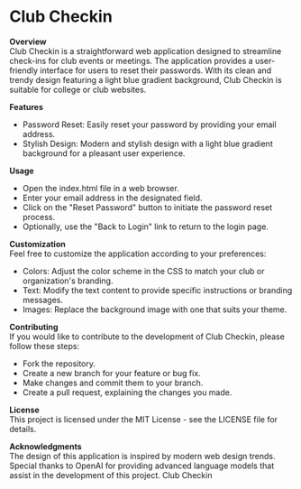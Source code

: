 # Club Checkin

**Overview**<br />
Club Checkin is a straightforward web application designed to streamline check-ins for club events or meetings. The application provides a user-friendly interface for users to reset their passwords. With its clean and trendy design featuring a light blue gradient background, Club Checkin is suitable for college or club websites.

**Features**<br />
* Password Reset: Easily reset your password by providing your email address.
* Stylish Design: Modern and stylish design with a light blue gradient background for a pleasant user experience.<br />

**Usage**<br />
* Open the index.html file in a web browser.
* Enter your email address in the designated field.
* Click on the "Reset Password" button to initiate the password reset process.
* Optionally, use the "Back to Login" link to return to the login page.

**Customization**<br />
Feel free to customize the application according to your preferences:

* Colors: Adjust the color scheme in the CSS to match your club or organization's branding.
* Text: Modify the text content to provide specific instructions or branding messages.
* Images: Replace the background image with one that suits your theme.

**Contributing**<br />
If you would like to contribute to the development of Club Checkin, please follow these steps:

* Fork the repository.
* Create a new branch for your feature or bug fix.
* Make changes and commit them to your branch.
* Create a pull request, explaining the changes you made.

**License**<br />
This project is licensed under the MIT License - see the LICENSE file for details.

**Acknowledgments**<br />
The design of this application is inspired by modern web design trends. Special thanks to OpenAI for providing advanced language models that assist in the development of this project.
Club Checkin

